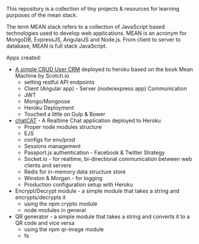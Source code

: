 This repository is a collection of tiny projects & resources for learning purposes of the mean stack.

The term MEAN stack refers to a collection of JavaScript based technologies used to develop web applications. MEAN is an acronym for MongoDB, ExpressJS, AngularJS and Node.js. From client to server to database, MEAN is full stack JavaScript. 

Apps created:

<ul>
	<li>
	<a target="_blank" href="https://user-crm--2016.herokuapp.com/"> A simple CRUD User CRM</a> deployed to heroku based on the book Mean Machine by Scotch.io
			<ul>
				<li>setting restful API endpoints</li>
				<li>Client (Angular app) - Server (node/express app) Communication</li>
				<li>JWT</li>
				<li>Mongo/Mongoose</li>
				<li>Heroku Deployment</li>
				<li>Touched a little on Gulp & Bower</li>
			</ul>
	</li>
	<li>
	<a target="_blank" href="https://chatcat-app-2017.herokuapp.com">chatCAT</a> - A Realtime Chat application deployed to Heroku
			<ul> 
				<li>Proper node modules structure</li>
				<li>EJS</li>
				<li>configs for env/prod</li>
				<li>Sessions management</li>
				<li>Passport.js authentication - Facebook & Twitter Strategy</li>
				<li>Socket.io - for realtime, bi-directional communication between web clients and servers</li>
				<li>Redis for in-memory data structure store</li>
				<li>Winston & Morgan - for logging</li>
				<li>Production configuration setup with Heroku</li>
			</ul>
	</li>
	<li>Encrypt/Decrypt module - a simple module that takes a string and encrypts/decrypts it
			<ul>
				<li>using the npm crypto module</li>
				<li>node modules in general</li>
			</ul>
	</li>
	<li> QR generator - a simple module that takes a string and converts it to a QR code and vice versa
			<ul>
				<li>using the npm qr-image module</li>
				<li> fs </li>
			</ul>
	</li>
</ul>
 



